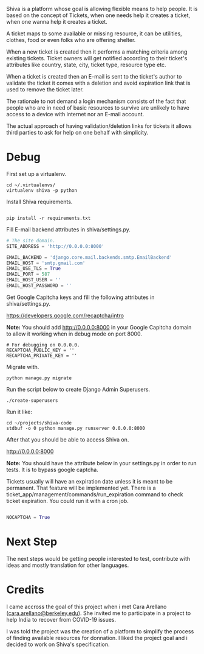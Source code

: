 Shiva is a platform whose goal is allowing flexible means to help people.
It is based on the concept of Tickets, when one needs help it creates a ticket,
when one wanna help it creates a ticket.

A ticket maps to some available or missing resource, it can be utilities, clothes, food
or even folks who are offering shelter.

When a new ticket is created then it performs a matching criteria among existing tickets.
Ticket owners will get notified according to their ticket's attributes like country, state,
city, ticket type, resource type etc.

When a ticket is created then an E-mail is sent to the ticket's author to validate the ticket it
comes with a deletion and avoid expiration link that is used to remove the ticket later. 

The rationale to not demand a login mechanism consists of the fact that people who are in 
need of basic resources to survive are unlikely to have access to a device with internet nor 
an E-mail account. 

The actual approach of having validation/deletion links for tickets it allows third parties 
to ask for help on one behalf with simplicity. 


# Debug

First set up a virtualenv.

~~~
cd ~/.virtualenvs/
virtualenv shiva -p python
~~~

Install Shiva requirements.

~~~

pip install -r requirements.txt
~~~

Fill E-mail backend attributes in shiva/settings.py.

~~~python
# The site domain.
SITE_ADDRESS = 'http://0.0.0.0:8000'

EMAIL_BACKEND = 'django.core.mail.backends.smtp.EmailBackend'
EMAIL_HOST = 'smtp.gmail.com'
EMAIL_USE_TLS = True
EMAIL_PORT = 587
EMAIL_HOST_USER = ''
EMAIL_HOST_PASSWORD = ''
~~~

Get Google Capitcha keys and fill the following attributes
in shiva/settings.py.

https://developers.google.com/recaptcha/intro

**Note:** You should add http://0.0.0.0:8000 in your Google Capitcha
domain to allow it working when in debug mode on port 8000. 

~~~
# For debugging on 0.0.0.0.
RECAPTCHA_PUBLIC_KEY = ''
RECAPTCHA_PRIVATE_KEY = ''
~~~

Migrate with.

~~~
python manage.py migrate
~~~

Run the script below to create Django Admin Superusers.

~~~
./create-superusers
~~~

Run it like:

~~~
cd ~/projects/shiva-code
stdbuf -o 0 python manage.py runserver 0.0.0.0:8000
~~~

After that you should be able to access Shiva on.

http://0.0.0.0:8000

**Note:** You should have the attribute below in your settings.py
in order to run tests. It is to bypass google captcha.

Tickets usually will have an expiration date unless it is meant to be permanent. That feature
will be implemented yet. There is a ticket_app/management/commands/run_expiration 
command to check ticket expiration. You could run it with a cron job.


~~~python

NOCAPTCHA = True

~~~

# Next Step

The next steps would be getting people interested to test, contribute with ideas
and mostly translation for other languages.

# Credits

I came accross the goal of this project when i met Cara Arellano (cara.arellano@berkeley.edu). 
She invited me to participate in a project to help India to recover from COVID-19 issues. 

I was told the project was the creation of a platform to simplify the process of finding 
available resources for donnation. I liked the project goal and i decided to work on Shiva's specification.